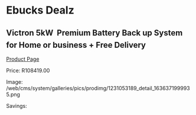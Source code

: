 
# Ebucks Dealz
## Victron 5kW  Premium Battery Back up System for Home or business + Free Delivery
[Product Page](https://www.ebucks.com/web/shop/productSelected.do?prodId=1231053189&catId=854105660)

Price: R108419.00

Image: /web/cms/system/galleries/pics/prodimg/1231053189_detail_1636371999935.png

Savings: 


	